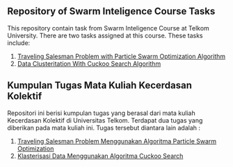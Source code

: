 ## Repository of Swarm Inteligence Course Tasks ##

This repository contain task from Swarm Inteligence Course at Telkom University. There are two tasks assigned at this course. These tasks include:

1. [Traveling Salesman Problem with Particle Swarm Optimization Algorithm](https://github.com/hafidhfikri/Swarm-Intelligence-Task/tree/master/Travelling%20Salesman%20Problem%20with%20Particle%20Swarm%20Optimization)
2. [Data Clusteritation With Cuckoo Search Algorithm](https://github.com/hafidhfikri/Swarm-Intelligence-Task/tree/master/Clustering%20with%20Cuckoo%20Search)

## Kumpulan Tugas Mata Kuliah Kecerdasan Kolektif ##

Repositori ini berisi kumpulan tugas yang berasal dari mata kuliah Kecerdasan Kolektif di Universitas Telkom. Terdapat dua tugas yang diberikan pada mata kuliah ini. Tugas tersebut diantara lain adalah :

1. [Traveling Salesman Problem Menggunakan Algoritma Particle Swarm Optimization](https://github.com/hafidhfikri/Swarm-Intelligence-Task/tree/master/Travelling%20Salesman%20Problem%20with%20Particle%20Swarm%20Optimization)
2. [Klasterisasi Data Menggunakan Algoritma Cuckoo Search](https://github.com/hafidhfikri/Swarm-Intelligence-Task/tree/master/Clustering%20with%20Cuckoo%20Search)